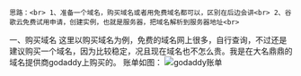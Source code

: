 `思路：<br>
1、准备一个域名，购买域名或者用免费域名都可以，区别在后边会讲<br>
2、谷歌云免费试用申请，创建实例，也就是服务器，把域名解析到服务器地址<br>`

一、购买域名
这里以购买域名为例，免费的域名网上很多，自行查询，不过还是建议购买一个域名，因为比较稳定，况且现在域名也不怎么贵。我是在大名鼎鼎的域名提供商godaddy上购买的。
账单如图：
![godaddy账单](https://www.louimg.com/u/20200322/19103367.png "godaddy账单")
